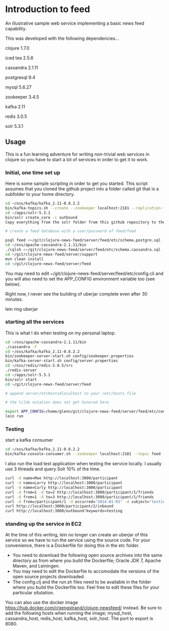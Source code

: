 # Introduction to feed

An illustrative sample web service implementing a basic news feed capability.

This was developed with the following dependencies...

clojure 1.7.0

iced tea 2.5.6

cassandra 2.1.11

postgresql 9.4

mysql 5.6.27

zookeeper 3.4.5

kafka 2.11

redis 3.0.5

solr 5.3.1

## Usage

This is a fun learning adventure for writing non-trivial web services in clojure so you have to start a lot of services in order to get it to work.

### Initial, one time set up

Here is some sample scripting in order to get you started. This script assumes that you cloned the github project into a folder called git that is a subfolder to your home directory.

```bash
cd ~/oss/kafka/kafka_2.11-0.8.2.2
bin/kafka-topics.sh --create --zookeeper localhost:2181 --replication-factor 1 --partitions 1 --topic feed
cd ~/apps/solr-5.3.1
bin/solr create_core -c outbound
Copy everything from the solr folder from this github repository to the ~/apps/solr-5.3.1/server/solr/outbound folder.

# create a feed database with a user/password of feed/feed

psql feed <~/git/clojure-news-feed/server/feed/etc/schema.postgre.sql
cd ~/oss/apache-cassandra-2.1.11/bin
./cqlsh <~/git/clojure-news-feed/server/feed/etc/schema.cassandra.sql
cd ~/git/clojure-news-feed/server/support
mvn clean install
cd ~/git/clojure-news-feed/server/feed
```

You may need to edit ~/git/clojure-news-feed/server/feed/etc/config.cli 
and you will also need to set the APP_CONFIG environment variable too (see below).

Right now, I never see the building of uberjar complete even after 30 minutes.

lein ring uberjar

### starting all the services

This is what I do when testing on my personal laptop.

```bash
cd ~/oss/apache-cassandra-2.1.11/bin
./cassandra -f
cd ~/oss/kafka/kafka_2.11-0.8.2.2
bin/zookeeper-server-start.sh config/zookeeper.properties
bin/kafka-server-start.sh config/server.properties
cd ~/oss/redis/redis-3.0.5/src 
./redis-server
cd ~/apps/solr-5.3.1
bin/solr start
cd ~/git/clojure-news-feed/server/feed

# append server/etcHosts4localhost to your /etc/hosts file

# the tilde notation does not get honored here

export APP_CONFIG=/home/glenn/git/clojure-news-feed/server/feed/etc/config.clj
lein run
```

### Testing

start a kafka consumer

```bash
cd ~/oss/kafka/kafka_2.11-0.8.2.2
bin/kafka-console-consumer.sh --zookeeper localhost:2181 --topic feed --from-beginning
```

I also run the load test application when testing the service locally. I usually use 3 threads and query Solr 10% of the time.

```bash
curl -d name=Moe http://localhost:3000/participant
curl -d name=Larry http://localhost:3000/participant
curl -d name=Curly http://localhost:3000/participant
curl -d from=1 -d to=2 http://localhost:3000/participant/1/friends
curl -d from=1 -d to=3 http://localhost:3000/participant/1/friends
curl -d from=/participant/1 -d occurred="2014-01-03" -d subject="testing service" -d story="full end to end testing of the service" http://localhost:3000/outbound/new
curl http://localhost:3000/participant/2/inbound
curl http://localhost:3000/outbound?keywords=testing
```

### standing up the service in EC2

At the time of this writing, lein no longer can create an uberjar of this service so we have to run the service using the source code. For your convenience, there is a Dockerfile for doing this in the etc folder.

* You need to download the following open source archives into the same directory as from where you build the Dockerfile; Oracle JDK 7, Apache Maven, and Leiningen.
* You may need to edit the Dockerfile to accomodate the versions of the open source projects downloaded.
* The config.clj and the run.sh files need to be available in the folder where you build the Dockerfile too. Feel free to edit these files for your particular situtation. 

You can also use the docker image https://hub.docker.com/r/gengstrand/clojure-newsfeed/ instead. Be sure to add the following hosts when running the image; mysql_host, cassandra_host, redis_host, kafka_host, solr_host. The port to export is 8080.

